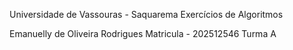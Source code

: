 Universidade de Vassouras - Saquarema
Exercícios de Algoritmos

Emanuelly de Oliveira Rodrigues
Matricula - 202512546
Turma A
